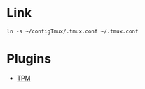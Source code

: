 # Link
```
ln -s ~/configTmux/.tmux.conf ~/.tmux.conf
```

# Plugins

- [TPM](https://github.com/tmux-plugins/tpm)


